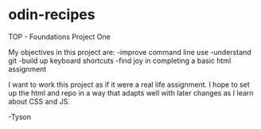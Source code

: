 # odin-recipes

TOP - Foundations Project One

My objectives in this project are:
-improve command line use
-understand git
-build up keyboard shortcuts
-find joy in completing a basic html assignment

I want to work this project as if it were a real life assignment. I hope to set up the html and repo in a way that adapts well with later changes as I learn about CSS and JS.

-Tyson